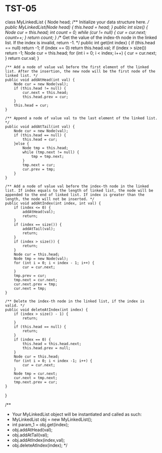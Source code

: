 # TST-05

class MyLinkedList {
    Node head;
    /** Initialize your data structure here. */
    public MyLinkedList(Node head) {
        this.head = head;
    }
    public int size() {
        Node cur = this.head;
        int count = 0;
        while (cur != null) {
            cur = cur.next;
            count++;
        }
        return count;
    }
    /** Get the value of the index-th node in the linked list. If the index is invalid, return -1. */
    public int get(int index) {
        if (this.head == null)
            return -1;
        if (index == 0)
            return this.head.val;
        if (index > size())
            return -1;
        Node cur = this.head;
        for (int i = 0; i < index; i++) {
            cur = cur.next;
        }
        return cur.val;
    }

    /** Add a node of value val before the first element of the linked list. After the insertion, the new node will be the first node of the linked list. */
    public void addAtHead(int val) {
        Node cur = new Node(val);
        if (this.head != null) {
            cur.next = this.head;
            this.head.prev = cur;
        }
        this.head = cur;
    }

    /** Append a node of value val to the last element of the linked list. */
    public void addAtTail(int val) {
        Node cur = new Node(val);
        if (this.head == null) {
            this.head = cur;
        }else {
            Node tmp = this.head;
            while (tmp.next != null) {
                tmp = tmp.next;
            }
            tmp.next = cur;
            cur.prev = tmp;
        }
    }

    /** Add a node of value val before the index-th node in the linked list. If index equals to the length of linked list, the node will be appended to the end of linked list. If index is greater than the length, the node will not be inserted. */
    public void addAtIndex(int index, int val) {
        if (index <= 0) {
            addAtHead(val);
            return;
        }
        if (index == size()) {
            addAtTail(val);
            return;
        }
        if (index > size()) {
            return;
        }
        Node cur = this.head;
        Node tmp = new Node(val);
        for (int i = 0; i < index - 1; i++) {
            cur = cur.next;
        }
        tmp.prev = cur;
        tmp.next = cur.next;
        cur.next.prev = tmp;
        cur.next = tmp;
    }

    /** Delete the index-th node in the linked list, if the index is valid. */
    public void deleteAtIndex(int index) {
        if (index > size() - 1) {
            return;
        }
        if (this.head == null) {
            return;
        }
        if (index == 0) {
            this.head = this.head.next;
            this.head.prev = null;
        }
        Node cur = this.head;
        for (int i = 0; i < index -1; i++) {
            cur = cur.next;
        }
        Node tmp = cur.next;
        cur.next = tmp.next;
        tmp.next.prev = cur;
    }
}

/**
 * Your MyLinkedList object will be instantiated and called as such:
 * MyLinkedList obj = new MyLinkedList();
 * int param_1 = obj.get(index);
 * obj.addAtHead(val);
 * obj.addAtTail(val);
 * obj.addAtIndex(index,val);
 * obj.deleteAtIndex(index);
 */
